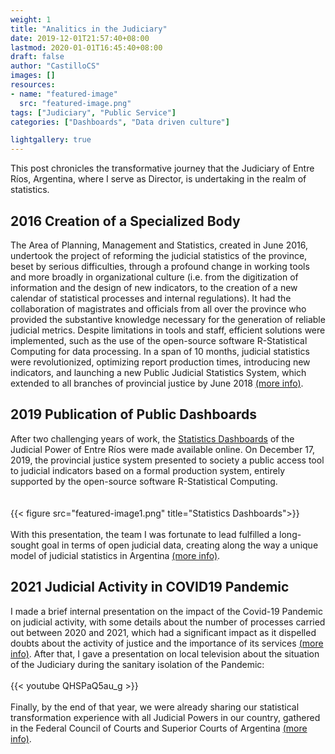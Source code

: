 ```yaml
---
weight: 1
title: "Analitics in the Judiciary"
date: 2019-12-01T21:57:40+08:00
lastmod: 2020-01-01T16:45:40+08:00
draft: false
author: "CastilloCS"
images: []
resources:
- name: "featured-image"
  src: "featured-image.png"
tags: ["Judiciary", "Public Service"]
categories: ["Dashboards", "Data driven culture"]

lightgallery: true
---
```


This post chronicles the transformative journey that the Judiciary of Entre Ríos, Argentina, where I serve as Director, is undertaking in the realm of statistics.

<!--more-->

## 2016 Creation of a Specialized Body

The Area of Planning, Management and Statistics, created in June 2016, undertook the project of reforming the judicial statistics of the province, beset by serious difficulties, through a profound change in working tools and more broadly in organizational culture (i.e. from the digitization of information and the design of new indicators, to the creation of a new calendar of statistical processes and internal regulations). It had the collaboration of magistrates and officials from all over the province who provided the substantive knowledge necessary for the generation of reliable judicial metrics. Despite limitations in tools and staff, efficient solutions were implemented, such as the use of the open-source software R-Statistical Computing for data processing. In a span of 10 months, judicial statistics were revolutionized, optimizing report production times, introducing new indicators, and launching a new Public Judicial Statistics System, which extended to all branches of provincial justice by June 2018 [(more info)](https://docs.google.com/document/d/1cmH8HYod5JQZrH1Wp-OtW8ARInqADkfbFpJ7hQl5zgE/edit).

## 2019 Publication of Public Dashboards

After two challenging years of work, the [Statistics Dashboards](https://tablero.jusentrerios.gov.ar/) of the Judicial Power of Entre Ríos were made available online. On December 17, 2019, the provincial justice system presented to society a public access tool to judicial indicators based on a formal production system, entirely supported by the open-source software R-Statistical Computing.   
\
\
{{< figure src="featured-image1.png" title="Statistics Dashboards">}}   
\
With this presentation, the team I was fortunate to lead fulfilled a long-sought goal in terms of open judicial data, creating along the way a unique model of judicial statistics in Argentina [(more info)](https://medium.com/@castilloclaudiosebastian/estad%C3%ADstica-p%C3%BAblica-y-administraci%C3%B3n-de-justicia-d33141da0708).

## 2021 Judicial Activity in COVID19 Pandemic

I made a brief internal presentation on the impact of the Covid-19 Pandemic on judicial activity, with some details about the number of processes carried out between 2020 and 2021, which had a significant impact as it dispelled doubts about the activity of justice and the importance of its services [(more info)](https://www.jusentrerios.gov.ar/2021/06/23/en-pandemia-2-millones-de-actos-procesales-y-mas-de-790-mil-presentaciones-digitales/). After that, I gave a presentation on local television about the situation of the Judiciary during the sanitary isolation of the Pandemic:
\
\
{{< youtube QHSPaQ5au_g >}}
\
\
Finally, by the end of that year, we were already sharing our statistical transformation experience with all Judicial Powers in our country, gathered in the Federal Council of Courts and Superior Courts of Argentina [(more info)](https://rpubs.com/ClaudioSebastianCastillo/824728).